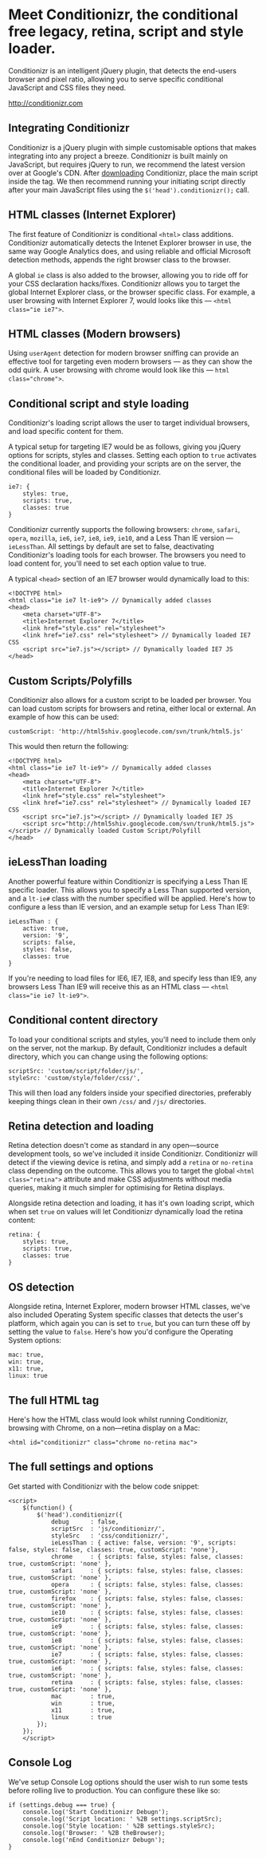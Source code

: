 # Meet Conditionizr, the conditional free legacy, retina, script and style loader.

Conditionizr is an intelligent jQuery plugin, that detects the end-users browser and pixel ratio, allowing you to serve specific conditional JavaScript and CSS files they need.

<http://conditionizr.com>


## Integrating Conditionizr

Conditionizr is a jQuery plugin with simple customisable options that makes integrating into any project a breeze. Conditionizr is built mainly on JavaScript, but requires jQuery to run, we recommend the latest version over at Google's CDN. After [downloading][1] Conditionizr, place the main script inside the  tag. We then recommend running your initiating script directly after your main JavaScript files using the `$('head').conditionizr();` call. 

## HTML classes (Internet Explorer)

The first feature of Conditionizr is conditional `<html>` class additions. Conditionizr automatically detects the Intenet Explorer browser in use, the same way Google Analytics does, and using reliable and official Microsoft detection methods, appends the right browser class to the browser. 

A global `ie` class is also added to the browser, allowing you to ride off for your CSS declaration hacks/fixes. Conditionizr allows you to target the global Internet Explorer class, or the browser specific class. For example, a user browsing with Internet Explorer 7, would looks like this — `<html class="ie ie7">`. 

## HTML classes (Modern browsers)

Using `userAgent` detection for modern browser sniffing can provide an effective tool for targeting even modern browsers — as they can show the odd quirk. A user browsing with chrome would look like this —  `html class="chrome">`.

## Conditional script and style loading

Conditionizr's loading script allows the user to target individual browsers, and load specific content for them. 

A typical setup for targeting IE7 would be as follows, giving you jQuery options for scripts, styles and classes. Setting each option to `true` activates the conditional loader, and providing your scripts are on the server, the conditional files will be loaded by Conditionizr. 

    ie7: {
    	styles: true, 
    	scripts: true, 
    	classes: true 
    }
    

Conditionizr currently supports the following browsers: `chrome`, `safari`, `opera`, `mozilla`, `ie6`, `ie7`, `ie8`, `ie9`, `ie10`, and a Less Than IE version — `ieLessThan`. All settings by default are set to false, deactivating Conditionizr's loading tools for each browser. The browsers you need to load content for, you'll need to set each option value to true. 

A typical `<head>` section of an IE7 browser would dynamically load to this: 

	<!DOCTYPE html>
	<html class="ie ie7 lt-ie9"> // Dynamically added classes
	<head>
		<meta charset="UTF-8">
		<title>Internet Explorer 7</title>
		<link href="style.css" rel="stylesheet">
		<link href="ie7.css" rel="stylesheet"> // Dynamically loaded IE7 CSS
		<script src="ie7.js"></script> // Dynamically loaded IE7 JS
	</head>

## Custom Scripts/Polyfills

Conditionizr also allows for a custom script to be loaded per browser. You can load custom scripts for browsers and retina, either local or external. An example of how this can be used: 

    customScript: 'http://html5shiv.googlecode.com/svn/trunk/html5.js' 
    

This would then return the following: 

	<!DOCTYPE html>
	<html class="ie ie7 lt-ie9"> // Dynamically added classes
	<head>
		<meta charset="UTF-8">
		<title>Internet Explorer 7</title>
		<link href="style.css" rel="stylesheet">
		<link href="ie7.css" rel="stylesheet"> // Dynamically loaded IE7 CSS
		<script src="ie7.js"></script> // Dynamically loaded IE7 JS
		<script src="http://html5shiv.googlecode.com/svn/trunk/html5.js"></script> // Dynamically loaded Custom Script/Polyfill
	</head>
    

## ieLessThan loading

Another powerful feature within Conditionizr is specifying a Less Than IE specific loader. This allows you to specify a Less Than supported version, and a `lt-ie#` class with the number specified will be applied. Here's how to configure a less than IE version, and an example setup for Less Than IE9: 

    ieLessThan : {
    	active: true, 
    	version: '9', 
    	scripts: false, 
    	styles: false, 
    	classes: true 
    }
    

If you're needing to load files for IE6, IE7, IE8, and specify less than IE9, any browsers Less Than IE9 will receive this as an HTML class — `<html class="ie ie7 lt-ie9">`.

## Conditional content directory

To load your conditional scripts and styles, you'll need to include them only on the server, not the markup. By default, Conditionizr includes a default directory, which you can change using the following options: 

    scriptSrc: 'custom/script/folder/js/',
    styleSrc: 'custom/style/folder/css/',
    

This will then load any folders inside your specified directories, preferably keeping things clean in their own `/css/` and `/js/` directories. 

## Retina detection and loading

Retina detection doesn't come as standard in any open—source development tools, so we've included it inside Conditionizr. Conditionizr will detect if the viewing device is retina, and simply add a `retina` or `no-retina` class depending on the outcome. This allows you to target the global `<html class="retina">` attribute and make CSS adjustments without media queries, making it much simpler for optimising for Retina displays. 

Alongside retina detection and loading, it has it's own loading script, which when set `true` on values will let Conditionizr dynamically load the retina content: 

    retina: { 
    	styles: true, 
    	scripts: true, 
    	classes: true 
    }
    

## OS detection

Alongside retina, Internet Explorer, modern browser HTML classes, we've also included Operating System specific classes that detects the user's platform, which again you can is set to `true`, but you can turn these off by setting the value to `false`. Here's how you'd configure the Operating System options: 

    mac: true, 
    win: true, 
    x11: true, 
    linux: true 
    

## The full HTML tag

Here's how the HTML class would look whilst running Conditionizr, browsing with Chrome, on a non—retina display on a Mac: 

    <html id="conditionizr" class="chrome no-retina mac">
    

## The full settings and options

Get started with Conditionizr with the below code snippet: 

    
    <script>
		$(function() {
			$('head').conditionizr({
				debug      : false,
				scriptSrc  : 'js/conditionizr/',
				styleSrc   : 'css/conditionizr/',
				ieLessThan : { active: false, version: '9', scripts: false, styles: false, classes: true, customScript: 'none'},
				chrome     : { scripts: false, styles: false, classes: true, customScript: 'none' },
				safari     : { scripts: false, styles: false, classes: true, customScript: 'none' },
				opera      : { scripts: false, styles: false, classes: true, customScript: 'none' },
				firefox    : { scripts: false, styles: false, classes: true, customScript: 'none' },
				ie10       : { scripts: false, styles: false, classes: true, customScript: 'none' },
				ie9        : { scripts: false, styles: false, classes: true, customScript: 'none' },
				ie8        : { scripts: false, styles: false, classes: true, customScript: 'none' },
				ie7        : { scripts: false, styles: false, classes: true, customScript: 'none' },
				ie6        : { scripts: false, styles: false, classes: true, customScript: 'none' },
				retina     : { scripts: false, styles: false, classes: true, customScript: 'none' },
				mac        : true,
				win        : true,
				x11        : true,
				linux      : true
			});
		});
		</script>    
    

## Console Log

We've setup Console Log options should the user wish to run some tests before rolling live to production. You can configure these like so: 

    if (settings.debug === true) {
    	console.log('Start Conditionizr Debugn');
    	console.log('Script location: ' %2B settings.scriptSrc);
    	console.log('Style location: ' %2B settings.styleSrc);
    	console.log('Browser: ' %2B theBrowser);
    	console.log('nEnd Conditionizr Debugn');
    }

 [1]: http://conditionizr.com  